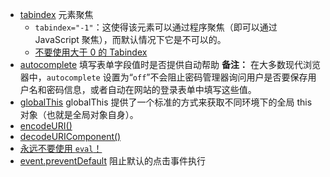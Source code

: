 - [tabindex](https://developer.mozilla.org/zh-CN/docs/Web/HTML/Global_attributes/tabindex)
  元素聚焦
  - `tabindex="-1"`：这使得该元素可以通过程序聚焦（即可以通过 JavaScript 聚焦），而默认情况下它是不可以的。
  - [不要使用大于 0 的 Tabindex](https://adrianroselli.com/2014/11/dont-use-tabindex-greater-than-0.html)
- [autocomplete](https://developer.mozilla.org/zh-CN/docs/Web/HTML/Attributes/autocomplete)
  填写表单字段值时是否提供自动帮助
  **备注：** 在大多数现代浏览器中，`autocomplete` 设置为“`off`”不会阻止密码管理器询问用户是否要保存用户名和密码信息，或者自动在网站的登录表单中填写这些值。
- [globalThis](https://developer.mozilla.org/zh-CN/docs/Web/JavaScript/Reference/Global_Objects/globalThis)
  globalThis 提供了一个标准的方式来获取不同环境下的全局 this 对象（也就是全局对象自身）。
- [encodeURI()](https://developer.mozilla.org/zh-CN/docs/Web/JavaScript/Reference/Global_Objects/decodeURI)
- [decodeURIComponent()](https://developer.mozilla.org/zh-CN/docs/Web/JavaScript/Reference/Global_Objects/decodeURIComponent)
- [永远不要使用 `eval`！](https://developer.mozilla.org/zh-CN/docs/Web/JavaScript/Reference/Global_Objects/eval#永远不要使用_eval！)
- [event.preventDefault](https://developer.mozilla.org/zh-CN/docs/Web/API/Event/preventDefault)
  阻止默认的点击事件执行